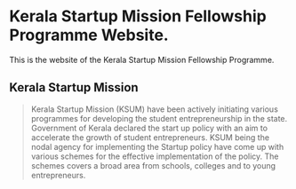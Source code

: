 # Kerala Startup Mission Fellowship Programme Website.
This is the website of the Kerala Startup Mission Fellowship Programme. 

## Kerala Startup Mission
> Kerala Startup Mission (KSUM) have been actively initiating various programmes for developing the student entrepreneurship in the state. Government of Kerala declared the start up policy with an aim to accelerate the growth of student entrepreneurs. KSUM being the nodal agency for implementing the Startup policy have come up with various schemes for the effective implementation of the policy. The schemes covers a broad area from schools, colleges and to young entrepreneurs. 


